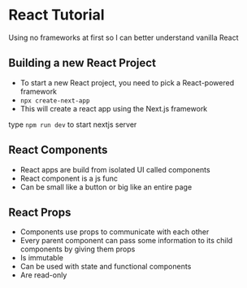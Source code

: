 # React Tutorial
Using no frameworks at first so I can better understand vanilla React

## Building a new React Project
- To start a new React project, you need to pick a React-powered framework
- `npx create-next-app`
- This will create a react app using the Next.js framework

type `npm run dev` to start nextjs server

## React Components
- React apps are build from isolated UI called components
- React component is a js func
- Can be small like a button or big like an entire page

## React Props
- Components use props to communicate with each other
- Every parent component can pass some information to its child components by giving them props
- Is immutable
- Can be used with state and functional components
- Are read-only
